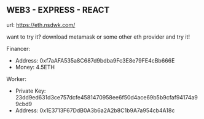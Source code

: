 ## WEB3 - EXPRESS - REACT
url: https://eth.nsdwk.com/

want to try it?
download metamask or some other eth provider and try it!

Financer: 
 - Address: 0xf7aAFA535a8C687d9bdba9Fc3E8e79FE4cBb666E
 - Money: 4.5ETH

Worker: 
 - Private Key: 23dd9ed631d3ce757dcfe4581470958ee6f50d4ace69b5b9cfaf94174a99cbd9
 - Address: 0x1E3713F67DdB0A3b6a2A2b8C1b9A7a954cb4A18c
 
